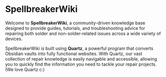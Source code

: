 # SpellbreakerWiki

Welcome to **SpellbreakerWiki**, a community-driven knowledge base designed to provide guides, tutorials, and troubleshooting advice for repairing both solder and non-solder-related issues across a wide variety of devices.

SpellbreakerWiki is built using **Quartz**, a powerful program that converts Obsidian vaults into fully functional websites. With Quartz, our vast collection of repair knowledge is easily navigable and accessible, allowing you to quickly find the information you need to tackle your repair projects.(We love Quartz c:)
